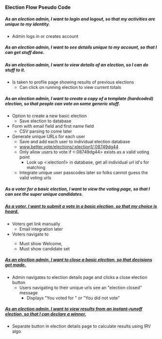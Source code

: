 ### Election Flow Pseudo Code

##### As an election admin, I want to login and logout, so that my activities are unique to my identity.
- Admin logs in or creates account

##### As an election admin, I want to see details unique to my account, so that I can get stuff done.
##### As an election admin, I want to view details of an election, so I can do stuff to it.
- Is taken to profile page showing results of previous elections
  - Can click on running election to view current totals

##### As an election admin, I want to create a copy of a template (hardcoded) election, so that people can vote on some generic stuff.
- Option to create a new basic election 
  - Save election to database
- Form with email field and first name field
  - CSV parsing to come later
- Generate unique URLs for each user
  - Save and add each user to individual election database
  - www.better.vote/elections/:election1/:08749dg44
  - Only allow users to vote if <:08749dg44> exists as a valid voting point 
    - Look up <:election1> in database, get all individual url id's for matching
  - Integrate unique user passcodes later so folks cannot guess the valid voting urls

##### As a voter for a basic election, I want to view the voting page, so that I can see the super unique candidates.
##### [As a voter, I want to submit a vote in a basic election, so that my choice is heard.](https://waffle.io/amaidah/better-vote/cards/58b3c8808dd48b2e000fce61)
- Voters get link manually
  - Email integration later
- Voters navigate to <unique url>
  - Must show Welcome, <unique name>
  - Must show candidate set

##### [As an election admin, I want to close a basic election, so that decisions get made.](https://waffle.io/amaidah/better-vote/cards/58b3c88ebacffc15001f81e6)
- Admin navigates to election details page and clicks a close election button
  - Users navigating to their unique urls see an "election closed" message
    - Displays "You voted for <name>" or "You did not vote"

##### [As an election admin, I want to view results from an instant-runoff election, so that I can declare a winner.](https://waffle.io/amaidah/better-vote/cards/58b3c89baf847e2800245846)
- Separate button in election details page to calculate results using IRV algo


